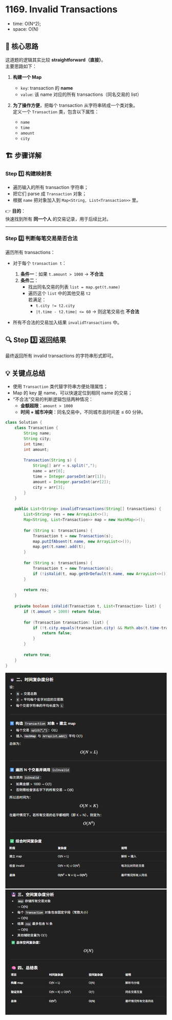 # 1169. Invalid Transactions

- time: O(N^2);
- space: O(N)

## 🧩 核心思路

这道题的逻辑其实比较 **straightforward（直接）**。  
主要思路如下：

1. **构建一个 Map**
   - `key`: transaction 的 **name**
   - `value`: 该 name 对应的所有 transactions（同名交易的 list）

2. **为了操作方便**，把每个 transaction 从字符串转成一个类对象。  
   定义一个 `Transaction` 类，包含以下属性：
   - `name`
   - `time`
   - `amount`
   - `city`


## 🏗️ 步骤详解

### Step 1️⃣ 构建映射表

- 遍历输入的所有 transaction 字符串；
- 把它们 parse 成 `Transaction` 对象；
- 根据 `name` 把对象加入到 `Map<String, List<Transaction>>` 里。

👉 **目的**：  
快速找到所有 **同一个人** 的交易记录，用于后续比对。

---

### Step 2️⃣ 判断每笔交易是否合法

遍历所有 transactions：

- 对于每个 `transaction t`：
  1. **条件一**：如果 `t.amount > 1000` → **不合法**
  2. **条件二**：  
     - 找出同名交易的列表 `list = map.get(t.name)`
     - 遍历这个 `list` 中的其他交易 `t2`  
       若满足：
       - `t.city != t2.city`
       - `|t.time - t2.time| <= 60`
       → 则这笔交易也 **不合法**

- 所有不合法的交易加入结果 `invalidTransactions` 中。



## 🔍 Step 3️⃣ 返回结果

最终返回所有 invalid transactions 的字符串形式即可。



## 💡 关键点总结

- 使用 `Transaction` 类代替字符串方便处理属性；
- Map 的 key 是 name，可以快速定位到相同 name 的交易；
- “不合法”交易的判断逻辑包括两种情况：
  - **金额超限**：`amount > 1000`
  - **时间 + 城市冲突**：同名交易中，不同城市且时间差 ≤ 60 分钟。

```java
class Solution {
    class Transaction {
        String name;
        String city;
        int time;
        int amount;

        Transaction(String s) {
            String[] arr = s.split(",");
            name = arr[0];
            time = Integer.parseInt(arr[1]);
            amount = Integer.parseInt(arr[2]);
            city = arr[3];
        }
    }

    public List<String> invalidTransactions(String[] transactions) {
        List<String> res = new ArrayList<>();
        Map<String, List<Transaction>> map = new HashMap<>();

        for (String s: transactions) {
            Transaction t = new Transaction(s);
            map.putIfAbsent(t.name, new ArrayList<>());
            map.get(t.name).add(t);
        }

        for (String s: transactions) {
            Transaction t = new Transaction(s);
            if (!isValid(t, map.getOrDefault(t.name, new ArrayList<>()))) res.add(s);
        }

        return res;
    }

    private boolean isValid(Transaction t, List<Transaction> list) {
        if (t.amount > 1000) return false;

        for (Transaction transaction: list) {
            if (!t.city.equals(transaction.city) && Math.abs(t.time-transaction.time) <= 60) {
                return false;
            }
        }

        return true;
    }
}

```

![alt text](image-26.png)
![alt text](image-27.png)